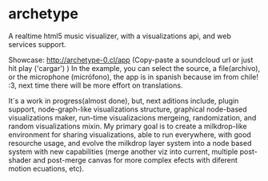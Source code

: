 # archetype
A realtime html5 music visualizer, with a visualizations api, and web services support.

Showcase: http://archetype-0.cl/app
(Copy-paste a soundcloud url or just hit play ('cargar') )
In the example, you can select the source, a file(archivo), or the microphone (micrófono), the app is in spanish because im from chile! :3, next time there will be more effort on translations.

It´s a work in progress(almost done), but, next aditions include, plugin support, node-graph-like visualizations structure, graphical node-based visualizations maker, run-time visualizacions mergeing, randomization, and random visualizations mixin. My primary goal is to create a milkdrop-like environment for sharing visualizations, able to run everywhere, with good resourche usage, and evolve the milkdrop layer system into a node based system with new capabilities (merge another viz into current, multiple post-shader and post-merge canvas for more complex efects with diferent motion ecuations, etc).
